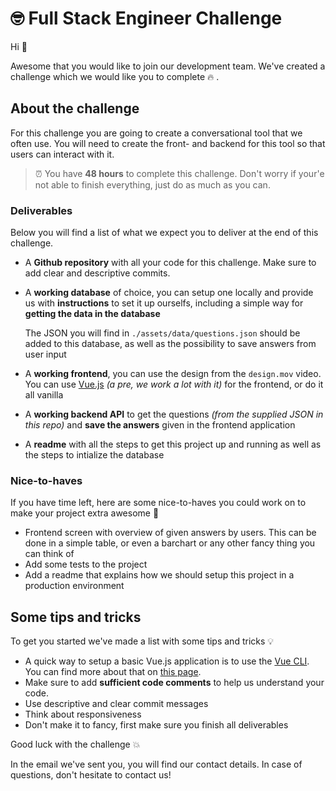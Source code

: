 # 🤓 Full Stack Engineer Challenge

Hi 👋

Awesome that you would like to join our development team. We've created a challenge which we would like you to complete 🔥 .

## About the challenge

For this challenge you are going to create a conversational tool that we often use. You will need to create the front- and backend for this tool so that users can interact with it. 

> ⏰ You have **48 hours** to complete this challenge. Don't worry if your'e not able to finish everything, just do as much as you can.

### Deliverables

Below you will find a list of what we expect you to deliver at the end of this challenge.

- A **Github repository** with all your code for this challenge. Make sure to add clear and descriptive commits.

- A **working database** of choice, you can setup one locally and provide us with **instructions** to set it up ourselfs, including a simple way for **getting the data in the database**

  The JSON you will find in `./assets/data/questions.json` should be added to this database, as well as the possibility to save answers from user input


- A **working frontend**, you can use the design from the `design.mov` video. You can use [Vue.js](https://vuejs.org/) *(a pre, we work a lot with it)* for the frontend, or do it all vanilla
- A **working backend API** to get the questions *(from the supplied JSON in this repo)* and **save the answers** given in the frontend application
- A **readme** with all the steps to get this project up and running as well as the steps to intialize the database

### Nice-to-haves
If you have time left, here are some nice-to-haves you could work on to make your project extra awesome 🚀

- Frontend screen with overview of given answers by users. This can be done in a simple table, or even a barchart or any other fancy thing you can think of
- Add some tests to the project
- Add a readme that explains how we should setup this project in a production environment


## Some tips and tricks
To get you started we've made a list with some tips and tricks 💡

- A quick way  to setup a basic Vue.js application is to use the [Vue CLI](https://cli.vuejs.org/guide/). You can find more about that on [this page](https://cli.vuejs.org/guide/creating-a-project.html).
- Make sure to add **sufficient code comments** to help us understand your code.
- Use descriptive and clear commit messages
- Think about responsiveness
- Don't make it to fancy, first make sure you finish all deliverables


Good luck with the challenge 💥

In the email we've sent you, you will find our contact details. In case of questions, don't hesitate to contact us!